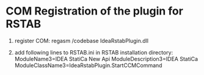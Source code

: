# COM Registration of the plugin for RSTAB

1. register COM: regasm /codebase IdeaRstabPlugin.dll

2. add following lines to RSTAB.ini in RSTAB installation directory:
ModuleName3=IDEA StatiCa New Api
ModuleDescription3=IDEA StatiCa
ModuleClassName3=IdeaRstabPlugin.StartCCMCommand
